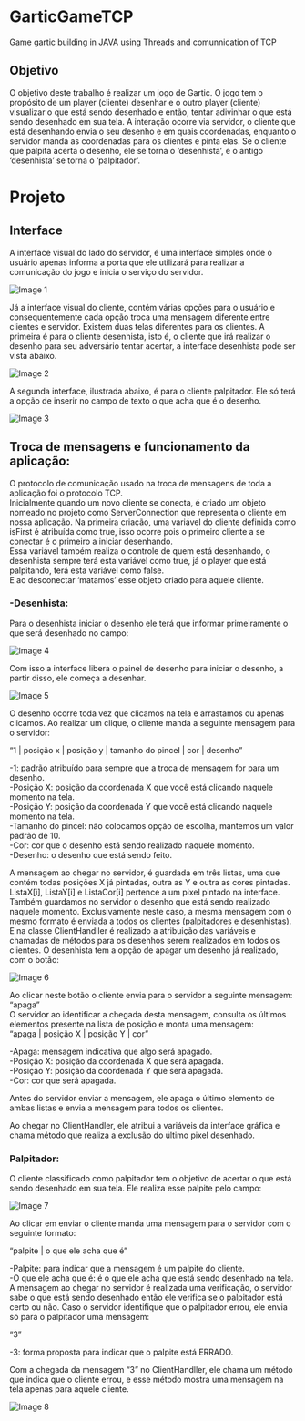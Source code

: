 # GarticGameTCP
Game gartic building in JAVA using Threads and comunnication of TCP

## Objetivo
O objetivo deste trabalho é realizar um jogo de Gartic. O jogo tem o propósito de um player (cliente) desenhar e o outro player (cliente) visualizar o que está sendo desenhado e então, tentar adivinhar o que está sendo desenhado em sua tela. A interação ocorre via servidor, o cliente que está desenhando envia o seu desenho e em quais coordenadas, enquanto o servidor manda as coordenadas para os clientes e pinta elas. Se o cliente que palpita acerta o desenho, ele se torna o ‘desenhista’, e o antigo ‘desenhista’ se torna o ‘palpitador’.

# Projeto

## Interface
A interface visual do lado do servidor, é uma interface simples onde o usuário apenas informa a porta que ele utilizará para realizar a comunicação do jogo e inicia o serviço do servidor.

![Image 1](/image/image1.png)


Já a interface visual do cliente, contém várias opções para o usuário e consequentemente cada opção troca uma mensagem diferente entre clientes e servidor.
Existem duas telas diferentes para os clientes. A primeira é para o cliente desenhista, isto é, o cliente que irá realizar o desenho para seu adversário tentar acertar, a interface desenhista pode ser vista abaixo.

![Image 2](/image/image2.png)

A segunda interface, ilustrada abaixo, é para o cliente palpitador. Ele só terá a opção de inserir no campo de texto o que acha que é o desenho.

![Image 3](/image/image3.png)

## Troca de mensagens e funcionamento da aplicação:
O protocolo de comunicação usado na troca de mensagens de toda a aplicação foi o protocolo TCP. <br>
Inicialmente quando um novo cliente se conecta, é criado um objeto nomeado no projeto como ServerConnection que representa o cliente em nossa aplicação. Na primeira criação, uma variável do cliente definida como isFirst é atribuída como true, isso ocorre pois o primeiro cliente a se conectar é o primeiro a iniciar desenhando. <br>
Essa variável também realiza o controle de quem está desenhando, o desenhista sempre terá esta variável como true, já o player que está palpitando, terá esta variável como false. <br>
E ao desconectar ‘matamos’ esse objeto criado para aquele cliente. 
### -Desenhista:
Para o desenhista iniciar o desenho ele terá que informar primeiramente o que será desenhado no campo:

![Image 4](/image/image4.png)

Com isso a interface libera o painel de desenho para iniciar o desenho, a partir disso, ele começa a desenhar.

![Image 5](/image/image5.png)

O desenho ocorre toda vez que clicamos na tela e arrastamos ou apenas clicamos.
Ao realizar um clique, o cliente manda a seguinte mensagem para o servidor:

“1 | posição x | posição y | tamanho do pincel | cor | desenho”

-1: padrão atribuído para sempre que a troca de mensagem for para um desenho.<br>
-Posição X: posição da coordenada X que você está clicando naquele momento na tela.<br>
-Posição Y: posição da coordenada Y que você está clicando naquele momento na tela.<br>
-Tamanho do pincel: não colocamos opção de escolha, mantemos um valor padrão de 10.<br>
-Cor: cor que o desenho está sendo realizado naquele momento.<br>
-Desenho: o desenho que está sendo feito.<br>


A mensagem ao chegar no servidor, é guardada em três listas, uma que contém todas posições X já pintadas, outra as Y e outra as cores pintadas. ListaX[i], ListaY[i] e ListaCor[i] pertence a um pixel pintado na interface. <br>
Também guardamos no servidor o desenho que está sendo realizado naquele momento. Exclusivamente neste caso, a mesma mensagem com o mesmo formato é enviada a todos os clientes (palpitadores e desenhistas). E na classe ClientHandller é realizado a atribuição das variáveis e chamadas de métodos para os desenhos serem realizados em todos os clientes.
O desenhista tem a opção de apagar um desenho já realizado, com o botão:

![Image 6](/image/image6.png)

Ao clicar neste botão o cliente envia para o servidor a seguinte mensagem:<br>
“apaga”<br>
O servidor ao identificar a chegada desta mensagem, consulta os últimos elementos presente na lista de posição e monta uma mensagem:<br>
“apaga | posição X | posição Y | cor” <br>

-Apaga: mensagem indicativa que algo será apagado. <br>
-Posição X: posição da coordenada X que será apagada. <br>
-Posição Y: posição da coordenada Y que será apagada. <br>
-Cor: cor que será apagada. <br>

Antes do servidor enviar a mensagem, ele apaga o último elemento de ambas listas e envia a mensagem para todos os clientes. <br>

Ao chegar no ClientHandler, ele atribui a variáveis da interface gráfica e chama método que realiza a exclusão do último pixel desenhado. <br>

### Palpitador:
O cliente classificado como palpitador tem o objetivo de acertar o que está sendo desenhado em sua tela. Ele realiza esse palpite pelo campo: <br>

![Image 7](/image/image7.png)

Ao clicar em enviar o cliente manda uma mensagem para o servidor com o seguinte formato: <br>

“palpite | o que ele acha que é” <br>

-Palpite: para indicar que a mensagem é um palpite do cliente. <br>
-O que ele acha que é: é o que ele acha que está sendo desenhado na tela. <br>
A mensagem ao chegar no servidor é realizada uma verificação, o servidor sabe o que está sendo desenhado então ele verifica se o palpitador está certo ou não.
Caso o servidor identifique que o palpitador errou, ele envia só para o palpitador uma mensagem: <br>

“3” <br>

-3: forma proposta para indicar que o palpite está ERRADO. <br>

Com a chegada da mensagem “3” no ClientHandller, ele chama um método que indica que o cliente errou, e esse método mostra uma mensagem na tela apenas para aquele cliente.

![Image 8](/image/image8.png)
